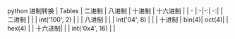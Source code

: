 python 进制转换
| Tables | 二进制 | 八进制 | 十进制 | 十六进制 |
| - |:-|-:| -:|
| 二进制  |       |       | int('100', 2) | |
| 八进制  |       |       | int('04', 8) | |
| 十进制  | bin(4)| oct(4)| | hex(4) |
| 十六进制|       |       | int('0x4', 16) | |
